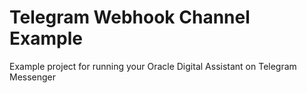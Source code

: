 # Telegram Webhook Channel Example
Example project for running your Oracle Digital Assistant on Telegram Messenger
